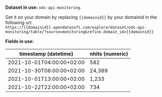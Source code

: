 **Dataset in use:** `ods-api-monitoring`. 

Get it on your domain by replacing `{{domainid}}` by your domainid in the following url: `https://{{domainid}}.opendatasoft.com/explore/dataset/ods-api-monitoring/table/?source=monitoring&refine.domain_id={{domainid}}`

**Fields in use:** 

| timestamp (datetime) | nhits (numeric)|
|---|---|
|2021-10-01T04:00:00+02:00|582|
|2021-10-30T06:00:00+02:00|24,389|
|2021-10-01T13:00:00+02:00|1,233|
|2021-10-22T22:00:00+02:00|734|